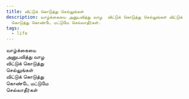 ```yaml
---
title: விட்டுக் கொடுத்து செல்லுங்கள்
description: வாழ்க்கையை அனுபவித்து வாழ  விட்டுக் கொடுத்து செல்லுங்கள் விட்டுக்
  கொடுத்து கொண்டே மட்டுமே செல்லாதீர்கள்.
tags:
  - life
---
```

வாழ்க்கையை  
அனுபவித்து வாழ  
விட்டுக் கொடுத்து  
செல்லுங்கள்  
விட்டுக் கொடுத்து  
கொண்டே மட்டுமே  
செல்லாதீர்கள்